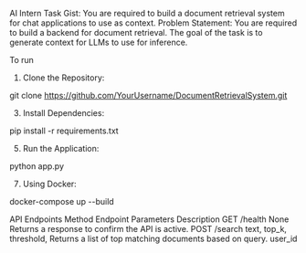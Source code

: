 AI Intern Task
Gist: You are required to build a document retrieval system for chat applications to use as context.
Problem Statement: You are required to build a backend for document retrieval. The goal of the task is
to generate context for LLMs to use for inference.

To run
1. Clone the Repository:

git clone https://github.com/YourUsername/DocumentRetrievalSystem.git

3. Install Dependencies:
   
pip install -r requirements.txt

5. Run the Application:
   
python app.py

7. Using Docker:
   
docker-compose up --build

API Endpoints
Method	    Endpoint	               Parameters	                                                     Description
GET	        /health	                   None	                                          Returns a response to confirm the API is active.
POST	      /search          	text, top_k, threshold,                                 Returns a list of top matching documents based on query.
                                      user_id	
